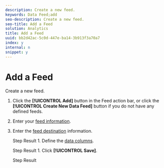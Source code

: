 ```yaml
---
description: Create a new feed.
keywords: Data Feed;add
seo-description: Create a new feed.
seo-title: Add a Feed
solution: Analytics
title: Add a Feed
uuid: bb2d42ac-5c0d-447e-ba14-3b913f3a70a7
index: y
internal: n
snippet: y
---
```


# Add a Feed

Create a new feed.

1. Click the **[!UICONTROL Add]** button in the Feed action bar, or click the **[!UICONTROL Create New Data Feed]** button if you do not have any defined feeds.
1. Enter your [feed information](../../analytics-data-feed/c_data_feed_actions/r_feed_information.md#reference_70C0349F6F594152A634DA098717DBCA).

1. Enter the [feed destination](../../analytics-data-feed/c_data_feed_actions/r_feed-destination.md#reference_77A63788FA284AD6AC5B29F2300CE995) information.

   Step Result 1. Define the [data columns](../../analytics-data-feed/c_df_contents/r_data-column-definitions.md#reference_F522E997D9FF486EA28A27B25763F204).

   Step Result 1. Click **[!UICONTROL Save]**.

   Step Result 
